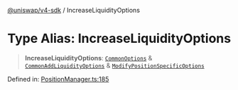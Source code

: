[@uniswap/v4-sdk](https://github.com/Uniswap/sdks/tree/main/sdks/v4-sdk) / IncreaseLiquidityOptions

# Type Alias: IncreaseLiquidityOptions

> **IncreaseLiquidityOptions**: [`CommonOptions`](../interfaces/CommonOptions.md) & [`CommonAddLiquidityOptions`](../interfaces/CommonAddLiquidityOptions.md) & [`ModifyPositionSpecificOptions`](../interfaces/ModifyPositionSpecificOptions.md)

Defined in: [PositionManager.ts:185](https://github.com/Uniswap/sdks/blob/c1c9f64f11640c79a680f539823458931629e6ed/sdks/v4-sdk/src/PositionManager.ts#L185)
